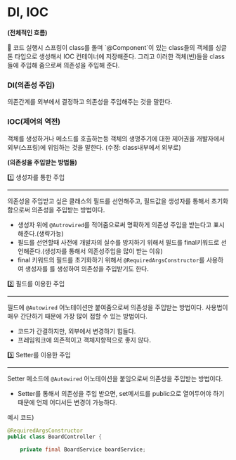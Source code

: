 # DI, IOC

**(전체적인 흐름)**

<aside>
🌊 코드 실행시 스프링이 class를 돌며 `@Component`이 있는 class들의 객체를 싱글톤 타입으로 생성해서 IOC 컨테이너에 저장해준다. 그리고 이러한 객체(빈)들을 class들에 주입해 줌으로써 의존성을 주입해 준다.

</aside>

### DI(의존성 주입)

 의존간계를 외부에서 결정하고 의존성을 주입해주는 것을 말한다.

### IOC(제어의 역전)

 객체를 생성하거나 메소드를 호출하는등 객체의 생명주기에 대한 제어권을 개발자에서  외부(스프링)에 위임하는 것을 말한다.
(수정: class내부에서 외부로)

**(의존성을 주입받는 방법들)**

<aside>
1️⃣ 생성자를 통한 주입

---

 의존성을 주입받고 싶은 클래스의 필드를 선언해주고, 필드값을 생성자를 통해서 초기화 함으로써 의존성을 주입받는 방법이다. 

- 생성자 위에 `@Autrowired`를 적어줌으로써 명확하게 의존성 주입을 받는다고 표시해준다.(생략가능)
- 필드를 선언할때 사전에 개발자의 실수를 방지하기 위해서 필드를 final키워드로 선언해준다.(생성자를 통해서 의존성주입을 많이 받는 이유)
- final 키워드의 필드를 초기화하기 위해서 `@RequiredArgsConstructor`를 사용하여 생성자를 를 생성하여 의존성을 주입받기도 한다.
</aside>

<aside>
2️⃣ 필드를 이용한 주입

---

 필드에 `@Autowired` 어노테이션만 붙여줌으로써 의존성을 주입받는 방법이다. 사용법이 매우 간단하기 때문에 가장 많이 접할 수 있는 방법이다.

- 코드가 간결하지만, 외부에서 변경하기 힘들다.
- 프레임워크에 의존적이고 객체지향적으로 좋지 않다.
</aside>

<aside>
3️⃣ Setter를 이용한 주입

---

Setter 메소드에 `@Autowired` 어노테이션을 붙임으로써 의존성을 주입받는 방법이다.

- Setter를 통해서 의존성을 주입 받으면, set메서드를 public으로 열어두어야 하기 때문에 언제 어디서든 변경이 가능하다.
</aside>

예시 코드)

```java
@RequiredArgsConstructor
public class BoardController {

    private final BoardService boardService;
```
